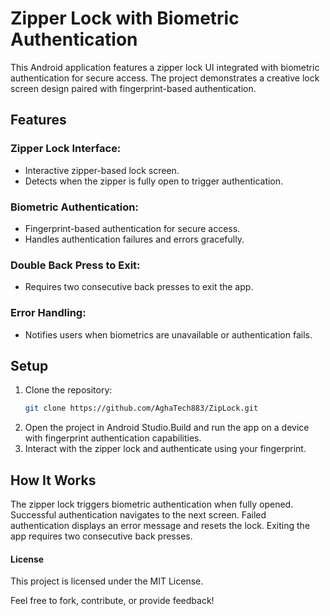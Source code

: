 # Zipper Lock with Biometric Authentication

This Android application features a zipper lock UI integrated with biometric authentication for secure access. The project demonstrates a creative lock screen design paired with fingerprint-based authentication.

## Features

### Zipper Lock Interface:
- Interactive zipper-based lock screen.
- Detects when the zipper is fully open to trigger authentication.

### Biometric Authentication:
- Fingerprint-based authentication for secure access.
- Handles authentication failures and errors gracefully.

### Double Back Press to Exit:
- Requires two consecutive back presses to exit the app.

### Error Handling:
- Notifies users when biometrics are unavailable or authentication fails.

## Setup

1. Clone the repository:
   ```bash
   git clone https://github.com/AghaTech883/ZipLock.git
   ```
2. Open the project in Android Studio.Build and run the app on a device with fingerprint authentication capabilities.
3. Interact with the zipper lock and authenticate using your fingerprint.
## How It Works
The zipper lock triggers biometric authentication when fully opened.
Successful authentication navigates to the next screen.
Failed authentication displays an error message and resets the lock.
Exiting the app requires two consecutive back presses.
#### License
This project is licensed under the MIT License.

Feel free to fork, contribute, or provide feedback!
